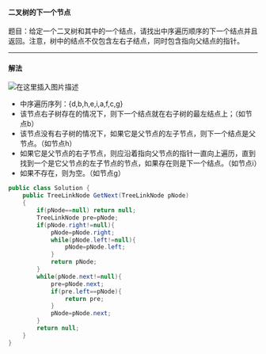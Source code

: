 ﻿#### 二叉树的下一个节点
题目：给定一个二叉树和其中的一个结点，请找出中序遍历顺序的下一个结点并且返回。注意，树中的结点不仅包含左右子结点，同时包含指向父结点的指针。
***
#### 解法
![在这里插入图片描述](https://img-blog.csdnimg.cn/20200809100044682.png?x-oss-process=image/watermark,type_ZmFuZ3poZW5naGVpdGk,shadow_10,text_aHR0cHM6Ly9ibG9nLmNzZG4ubmV0L3dlaXhpbl80NDMwMTcxMA==,size_16,color_FFFFFF,t_70)
* 中序遍历序列：{d,b,h,e,i,a,f,c,g}
* 该节点右子树存在的情况下，则下一个结点就在右子树的最左结点上；（如节点b）
* 该节点没有右子树的情况下，如果它是父节点的左子节点，则下一个结点是父节点。（如节点h）
* 如果它是父节点的右子节点，则应沿着指向父节点的指针一直向上遍历，直到找到一个是它父节点的左子节点的节点，如果存在则是下一个结点。（如节点i）
* 如果不存在，则为空。（如节点g）

```java
public class Solution {
    public TreeLinkNode GetNext(TreeLinkNode pNode)
    {
        if(pNode==null) return null;
        TreeLinkNode pre=pNode;
        if(pNode.right!=null){
            pNode=pNode.right;
            while(pNode.left!=null){
                pNode=pNode.left;
            }
            return pNode;
        }
        while(pNode.next!=null){
            pre=pNode.next;
            if(pre.left==pNode){
                return pre;
            }
            pNode=pNode.next;
        }
        return null;
    }
}
```


